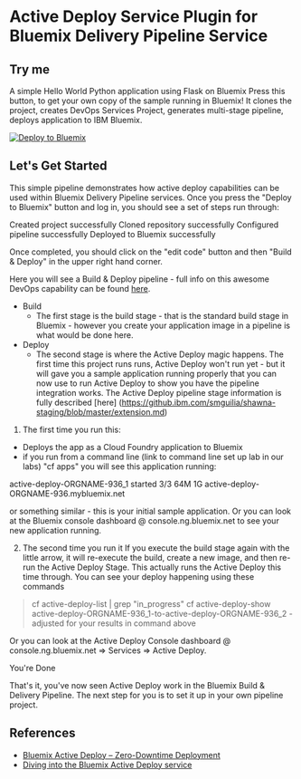# Active Deploy Service Plugin for Bluemix Delivery Pipeline Service

## Try me 
A simple Hello World Python application using Flask on Bluemix
Press this button, to get your own copy of the sample running in Bluemix! It clones the project, creates DevOps Services Project, generates multi-stage pipeline, deploys application to IBM Bluemix.

[![Deploy to Bluemix](https://bluemix.net/deploy/button.png)](https://bluemix.net/deploy?repository=https://github.com/Puquios/active-deploy.git)

## Let's Get Started
This simple pipeline demonstrates how active deploy capabilities can be used within Bluemix Delivery Pipeline services. Once you press the "Deploy to Bluemix" button and log in, you should see a set of steps run through:

Created project successfully
Cloned repository successfully
Configured pipeline successfully
Deployed to Bluemix successfully

Once completed, you should click on the "edit code" button and then "Build & Deploy" in the upper right hand corner.

Here you will see a Build & Deploy pipeline - full info on this awesome DevOps capability can be found [here](https://hub.jazz.net/docs/deploy/).

- Build 
    + The first stage is the build stage - that is the standard build stage in Bluemix - however you create your application image in a pipeline is what would be done here. 
- Deploy
    + The second stage is where the Active Deploy magic happens. The first time this project runs runs, Active Deploy won't run yet - but it will gave you a sample application running properly that you can now use to run Active Deploy to show you have the pipeline integration works. The Active Deploy pipeline stage information is fully described [here] (https://github.ibm.com/smguilia/shawna-staging/blob/master/extension.md)

1. The first time you run this:
- Deploys the app as a Cloud Foundry application to Bluemix 
- if you run from a command line (link to command line set up lab in our labs) "cf apps" you will see this application running:

active-deploy-ORGNAME-936_1   started           3/3         64M      1G     active-deploy-ORGNAME-936.mybluemix.net

or something similar - this is your initial sample application. Or you can look at the Bluemix console dashboard @ console.ng.bluemix.net to see your new application running.

2. The second time you run it
If you execute the build stage again with the little arrow, it will re-execute the build, create a new image, and then re-run the Active Deploy Stage. This actually runs the Active Deploy this time through. You can see your deploy happening using these commands

>cf active-deploy-list | grep "in_progress"
>cf active-deploy-show active-deploy-ORGNAME-936_1-to-active-deploy-ORGNAME-936_2 - adjusted for your results in command above

Or you can look at the Active Deploy Console dashboard @ console.ng.bluemix.net => Services => Active Deploy.

You're Done

That's it, you've now seen Active Deploy work in the Bluemix Build & Delivery Pipeline. The next step for you is to set it up in your own pipeline project.
    
## References 
* [Bluemix Active Deploy – Zero-Downtime Deployment](https://developer.ibm.com/bluemix/2015/10/09/bluemix-zero-downtime-deployment)
* [Diving into the Bluemix Active Deploy service](https://developer.ibm.com/bluemix/2015/10/19/getting-started-with-bluemix-active-deploy/)
